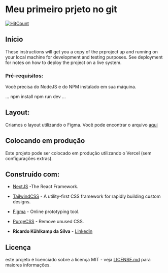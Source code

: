 # Meu primeiro prjeto no git

[![HitCount](https://hits.dwyl.com/ricardokuhlkamp/meu-projeto-git.svg?style=flat-square&show=unique)](http://hits.dwyl.com/ricardokuhlkamp/meu-projeto-git)

## Início

These instructions will get you a copy of the prproject up and running on your local machine for development and testing purposes. See deployment for notes on how to deploy the project on a live system.

### Pré-requisitos:

Você precisa do NodeJS e do NPM instalado em sua máquina.

...
npm install
npm run dev
...

## Layout:

Criamos o layout utilizando o Figma. Você pode encontrar o arquivo [aqui](https://www.figma.com/file/xbEGc5mI2KW78JMqCp04wG/palpite-box?node-id=3%3A29)

## Colocando em produção

Este projeto pode ser colocado em produção utilizando o Vercel (sem configurações extras).

## Construído com:

* [NextJS](https://nextjs.org/) -The React Framework.
* [TailwindCSS](https://tailwindcss.com/) - A utility-first CSS framework for rapidly building custom designs.
* [Figma](https://figma.com/) - Online prototyping tool.
* [PurgeCSS](https://purge.com) - Remove unused CSS.

* **Ricardo Kühlkamp da Silva** - [Linkedin](https://www.linkedin.com/in/ricardokühlkampdasilva)

## Licença

este projeto é licenciado sobre a licença MIT - veja [LICENSE.md](LICENSE.md) para maiores informações.

